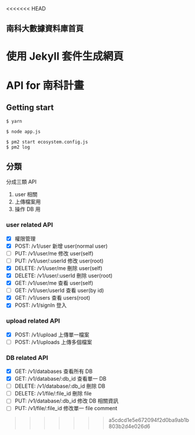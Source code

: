 <<<<<<< HEAD
## 南科大數據資料庫首頁

使用 Jekyll 套件生成網頁
=======
# API for 南科計畫

## Getting start
``` bash= 
$ yarn
```


```bash= 
$ node app.js
```
    
```bash=
$ pm2 start ecosystem.config.js
$ pm2 log
```

## 分類
分成三類 API

1. user 相關
2. 上傳檔案用
3. 操作 DB 用

### user related API

- [x] 權限管理
- [x] POST: /v1/user 新增 user(normal user)
- [ ] PUT: /v1/user/me 修改 user(self)
- [ ] PUT: /v1/user/:userId 修改 user(root)
- [x] DELETE: /v1/user/me 刪除 user(self)
- [x] DELETE: /v1/user/:userId 刪除 user(root)
- [x] GET: /v1/user/me 查看 user(self)
- [ ] GET: /v1/user/userId 查看 user(by id)
- [x] GET: /v1/users 查看 users(root)
- [x] POST: /v1/signIn 登入 

### upload related API

- [x] POST: /v1/upload 上傳單一檔案
- [ ] POST: /v1/uploads 上傳多個檔案

### DB related API

- [x] GET: /v1/databases 查看所有 DB
- [x] GET: /v1/database/:db_id 查看單一 DB 
- [ ] DELETE: /v1/database/:db_id 刪除 DB
- [ ] DELETE: /v1/file/:file_id 刪除 file
- [ ] PUT: /v1/database/:db_id 修改 DB 相關資訊
- [ ] PUT: /v1/file/:file_id 修改單一 file comment
>>>>>>> a5cdcd1e5e672094f2d0ba9ab1b803b2d4e026d6
